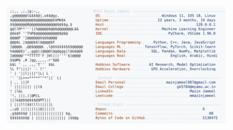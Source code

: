 <picture>
  <source srcset="https://raw.githubusercontent.com/mmazinjameel/mmazinjameel/main/dark_mode.svg?v=1740365229" media="(prefers-color-scheme: dark)">
  <img src="https://raw.githubusercontent.com/mmazinjameel/mmazinjameel/main/light_mode.svg?v=1740365229">
</picture>
